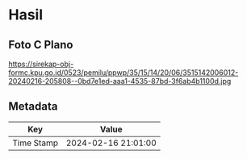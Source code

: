 # Hasil

## Foto C Plano

https://sirekap-obj-formc.kpu.go.id/0523/pemilu/ppwp/35/15/14/20/06/3515142006012-20240216-205808--0bd7e1ed-aaa1-4535-87bd-3f6ab4b1100d.jpg


## Metadata

| Key        | Value               |
| ---------- | ------------------- |
| Time Stamp | 2024-02-16 21:01:00 |



